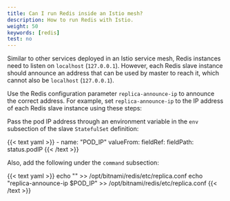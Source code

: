 ```yaml
---
title: Can I run Redis inside an Istio mesh?
description: How to run Redis with Istio.
weight: 50
keywords: [redis]
test: no
---
```


Similar to other services deployed in an Istio service mesh, Redis instances
need to listen on `localhost` (`127.0.0.1`). However, each Redis slave instance
should announce an address that can be used by master to reach it, which cannot
also be `localhost` (`127.0.0.1`).

Use the Redis configuration parameter `replica-announce-ip` to announce the
correct address.  For example, set `replica-announce-ip` to the IP address of
each Redis slave instance using these steps:

Pass the pod IP address through an environment variable in the `env` subsection
of the slave `StatefulSet` definition:

{{< text yaml >}}
    - name: "POD_IP"
      valueFrom:
        fieldRef:
          fieldPath: status.podIP
{{< /text >}}

Also, add the following under the `command` subsection:

{{< text yaml >}}
echo "" >> /opt/bitnami/redis/etc/replica.conf
echo "replica-announce-ip $POD_IP" >> /opt/bitnami/redis/etc/replica.conf
{{< /text >}}
